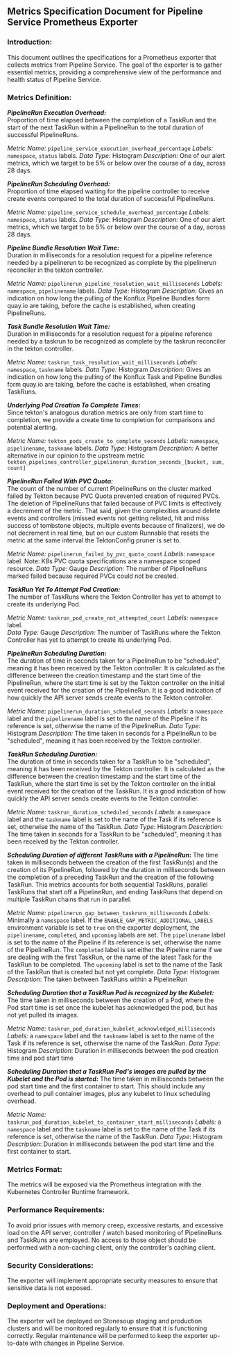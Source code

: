 ## Metrics Specification Document for Pipeline Service Prometheus Exporter

### Introduction:
This document outlines the specifications for a Prometheus exporter that collects metrics from Pipeline Service. The goal of the exporter is to gather essential metrics, providing a comprehensive view of the performance and health status of Pipeline Service.

### Metrics Definition:

_**PipelineRun Execution Overhead:**_  
Proportion of time elapsed between the completion of a TaskRun and the start of the next TaskRun within a PipelineRun to the total duration of successful PipelineRuns.

_Metric Name:_ `pipeline_service_execution_overhead_percentage`
_Labels:_ `namespace`, `status` labels.
_Data Type:_ Histogram
_Description:_ One of our alert metrics, which we target to be 5% or below over the course of a day, across 28 days.

_**PipelineRun Scheduling Overhead:**_  
Proportion of time elapsed waiting for the pipeline controller to receive create events compared to the total duration of successful PipelineRuns.

_Metric Name:_ `pipeline_service_schedule_overhead_percentage`
_Labels:_ `namespace`, `status` labels.
_Data Type:_ Histogram
_Description:_ One of our alert metrics, which we target to be 5% or below over the course of a day, across 28 days.

_**Pipeline Bundle Resolution Wait Time:**_  
Duration in milliseconds for a resolution request for a pipeline reference needed by a pipelinerun to be recognized as complete by the pipelinerun reconciler in the tekton controller.

_Metric Name:_ `pipelinerun_pipeline_resolution_wait_milliseconds`
_Labels:_ `namespace`, `pipelinename` labels.
_Data Type:_ Histogram
_Description:_ Gives an indication on how long the pulling of the Konflux Pipeline Bundles form quay.io are taking,
before the cache is established, when creating PipelineRuns.

_**Task Bundle Resolution Wait Time:**_  
Duration in milliseconds for a resolution request for a pipeline reference needed by a taskrun to be recognized as complete by the taskrun reconciler in the tekton controller.

_Metric Name:_ `taskrun_task_resolution_wait_milliseconds`
_Labels:_ `namespace`, `taskname` labels.
_Data Type:_ Histogram
_Description:_ Gives an indication on how long the pulling of the Konflux Task and Pipeline Bundles form quay.io are taking,
before the cache is established, when creating TaskRuns.

_**Underlying Pod Creation To Complete Times:**_  
Since tekton's analogous duration metrics are only from start time to completion, we provide a create time to completion for comparisons and potential alerting.

_Metric Name:_ `tekton_pods_create_to_complete_seconds`
_Labels:_ `namespace`, `pipelinename`, `taskname` labels.
_Data Type:_ Histogram
_Description:_ A better alternative in our opinion to the upstream metric `tekton_pipelines_controller_pipelinerun_duration_seconds_[bucket, sum, count]`

_**PipelineRun Failed With PVC Quota:**_  
The count of the number of current PipelineRuns on the cluster marked failed by Tekton because PVC Quota prevented creation of required PVCs. 
The deletion of PipelineRuns that failed because of PVC limits is effectively a decrement of the metric.  That said, given the complexities around
delete events and controllers (missed events not getting relisted, hit and miss success of tombstone objects, multiple events because of finalizers),
we do not decrement in real time, but on our custom Runnable that resets the metric at the same interval the TektonConfig pruner is set to.

_Metric Name:_ `pipelinerun_failed_by_pvc_quota_count`
_Labels:_ `namespace` label.  Note:  K8s PVC quota specifications are a namespace scoped resource.
_Data Type:_ Gauge
_Description:_ The number of PipelineRuns marked failed because required PVCs could not be created.

_**TaskRun Yet To Attempt Pod Creation:**_  
The number of TaskRuns where the Tekton Controller has yet to attempt to create its underlying Pod.

_Metric Name:_ `taskrun_pod_create_not_attempted_count`
_Labels:_ `namespace` label.  
_Data Type:_ Gauge
_Description:_ The number of TaskRuns where the Tekton Controller has yet to attempt to create its underlying Pod.

_**PipelineRun Scheduling Duration:**_  
The duration of time in seconds taken for a PipelineRun to be "scheduled", meaning it has been received by the Tekton controller.  It is calculated as the difference between the creation timestamp and the start time of the PipelineRun, where the start time is set by the Tekton controller on the initial event received for the creation of the PipelineRun.  It is a good indication of how quickly the API server sends create events to the Tekton controller.

_Metric Name:_ `pipelinerun_duration_scheduled_seconds`
_Labels:_ a `namespace` label and the `pipelinename` label is set to the name of the Pipeline if its reference is set, otherwise the name of the PipelineRun.
_Data Type:_ Histogram
_Description:_ The time taken in seconds for a PipelineRun to be "scheduled", meaning it has been received by the Tekton controller.

_**TaskRun Scheduling Duration:**_  
The duration of time in seconds taken for a TaskRun to be "scheduled", meaning it has been received by the Tekton controller.  It is calculated as the difference between the creation timestamp and the start time of the TaskRun, where the start time is set by the Tekton controller on the initial event received for the creation of the TaskRun.  It is a good indication of how quickly the API server sends create events to the Tekton controller.

_Metric Name:_ `taskrun_duration_scheduled_seconds`
_Labels:_ a `namespace` label and the `taskname` label is set to the name of the Task if its reference is set, otherwise the name of the TaskRun.
_Data Type:_ Histogram
_Description:_ The time taken in seconds for a TaskRun to be "scheduled", meaning it has been received by the Tekton controller.


_**Scheduling Duration of different TaskRuns with a PipelineRun:**_
The time taken in milliseconds between the creation of the first TaskRun(s) and the creation of its PipelineRun, followed by the duration in milliseconds between the completion of a preceding TaskRun and the creation of the following TaskRun.  This metrics accounts for both sequential TaskRuns, parallel TaskRuns that start off a PipelineRun, and ending TaskRuns that depend on multiple TaskRun chains that run in parallel.

_Metric Name:_ `pipelinerun_gap_between_taskruns_milliseconds`
_Labels:_ Minimally a `namespace` label.  If the `ENABLE_GAP_METRIC_ADDITIONAL_LABELS` environment variable is set to `true` on the exporter deployment, the `pipelinename`, `completed`, and `upcoming` labels are set.  The `pipelinename` label is set to the name of the Pipeline if its reference is set, otherwise the name of the PipelineRun.  The `completed` label is set either the Pipeline name if we are dealing with the first TaskRun, or the name of the latest Task for the TaskRun to be completed.  The `upcoming` label is set to the name of the Task of the TaskRun that is created but not yet complete.
_Data Type_: Histogram
_Description_: The taken between TaskRuns within a PipelineRun

_**Scheduling Duration that a TaskRun Pod is recognized by the Kubelet:**_
The time taken in milliseconds between the creation of a Pod, where the Pod start time is set once the kubelet has acknowledged the pod, but has not yet pulled its images.

_Metric Name:_ `taskrun_pod_duration_kubelet_acknowledged_milliseconds`
_Labels:_ a `namespace` label and the `taskname` label is set to the name of the Task if its reference is set, otherwise the name of the TaskRun.
_Data Type_: Histogram
_Description_: Duration in milliseconds between the pod creation time and pod start time

_**Scheduling Duration that a TaskRun Pod's images are pulled by the Kubelet and the Pod is started:**_
The time taken in milliseconds between the pod start time and the first container to start. This should include any overhead to pull container images, plus any kubelet to linux scheduling overhead.

_Metric Name:_ `taskrun_pod_duration_kubelet_to_container_start_milliseconds`
_Labels:_ a `namespace` label and the `taskname` label is set to the name of the Task if its reference is set, otherwise the name of the TaskRun.
_Data Type_: Histogram
_Description_: Duration in milliseconds between the pod start time and the first container to start.


### Metrics Format:
The metrics will be exposed via the Prometheus integration with the Kubernetes Controller Runtime framework.

### Performance Requirements:
To avoid prior issues with memory creep, excessive restarts, and excessive load on the API server, controller / watch based monitoring of PipelineRuns and TaskRuns are employed.  No access to those object should be performed with a non-caching client, only the controller's caching client.

### Security Considerations:
The exporter will implement appropriate security measures to ensure that sensitive data is not exposed.

### Deployment and Operations:
The exporter will be deployed on Stonesoup staging and production clusters and will be monitored regularly to ensure that it is functioning correctly. Regular maintenance will be performed to keep the exporter up-to-date with changes in Pipeline Service.